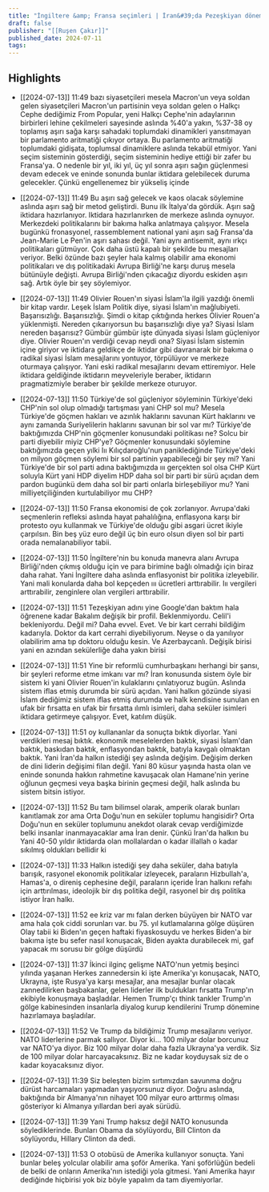 ```yaml
---
title: "İngiltere &amp; Fransa seçimleri | İran&#39;da Pezeşkiyan dönemi | NATO&#39;nun 75. yılı"
draft: false
publisher: "[[Ruşen Çakır]]"
published_date: 2024-07-11
tags:
---
```



## Highlights
* [[2024-07-13]] 11:49  bazı siyasetçileri mesela Macron'un veya soldan gelen siyasetçileri Macron'un partisinin veya soldan gelen o Halkçı Cephe dediğimiz From Popular, yeni Halkçı Cephe'nin adaylarının birbirleri lehine çekilmeleri sayesinde aslında %40'a yakın, %37-38 oy toplamış aşırı sağa karşı sahadaki toplumdaki dinamikleri yansıtmayan bir parlamento aritmatiği çıkıyor ortaya. Bu parlamento aritmatiği toplumdaki gidişata, toplumsal dinamiklere aslında tekabül etmiyor. Yani seçim sisteminin gösterdiği, seçim sisteminin hediye ettiği bir zafer bu Fransa'ya. O nedenle bir yıl, iki yıl, üç yıl sonra aşırı sağın güçlenmesi devam edecek ve eninde sonunda bunlar iktidara gelebilecek duruma gelecekler. Çünkü engellenemez bir yükseliş içinde

* [[2024-07-13]] 11:49  Bu aşırı sağ gelecek ve kaos olacak söylemine aslında aşırı sağ bir metod geliştirdi. Bunu ilk İtalya'da gördük. Aşırı sağ iktidara hazırlanıyor. Iktidara hazırlanırken de merkeze aslında oynuyor. Merkezdeki politikalarını bir bakıma halka anlatmaya çalışıyor. Mesela bugünkü fronasyonel, rassemblement national yani aşırı sağ Fransa'da Jean-Marie Le Pen'in aşırı sahası değil. Yani aynı antisemit, aynı ırkçı politikaları gütmüyor. Çok daha üstü kapalı bir şekilde bu mesajları veriyor. Belki özünde bazı şeyler hala kalmış olabilir ama ekonomi politikaları ve dış politikadaki Avrupa Birliği'ne karşı duruş mesela bütünüyle değişti. Avrupa Birliği'nden çıkacağız diyordu eskiden aşırı sağ. Artık öyle bir şey söylemiyor.

* [[2024-07-13]] 11:49  Olivier Rouen'ın siyasi İslam'la ilgili yazdığı önemli bir kitap vardır. Leşek İslam Politik diye, siyasi İslam'ın mağlubiyeti. Başarısızlığı. Başarısızlığı. Şimdi o kitap çıktığında herkes Olivier Rouen'a yüklenmişti. Nereden çıkarıyorsun bu başarısızlığı diye ya? Siyasi İslam nereden başarısız? Gümbür gümbür işte dünyada siyasi İslam güçleniyor diye. Olivier Rouen'ın verdiği cevap neydi ona? Siyasi İslam sistemin içine giriyor ve iktidara geldikçe de iktidar gibi davranarak bir bakıma o radikal siyasi İslam mesajlarını yontuyor, törpülüyor ve merkeze oturmaya çalışıyor. Yani eski radikal mesajlarını devam ettiremiyor. Hele iktidara geldiğinde iktidarın meyveleriyle beraber, iktidarın pragmatizmiyle beraber bir şekilde merkeze oturuyor.

* [[2024-07-13]] 11:50  Türkiye'de sol güçleniyor söyleminin Türkiye'deki CHP'nin sol olup olmadığı tartışması yani CHP sol mu? Mesela Türkiye'de göçmen hakları ve azınlık haklarını savunan Kürt haklarını ve aynı zamanda Suriyelilerin haklarını savunan bir sol var mı? Türkiye'de baktığımızda CHP'nin göçmenler konusundaki politikası ne? Solcu bir parti diyebilir miyiz CHP'ye? Göçmenler konusundaki söylemine baktığımızda geçen yılki Iıı Kılıçdaroğlu'nun paniklediğinde Türkiye'deki on milyon göçmen söylemi bir sol partinin yapabileceği bir şey mi? Yani Türkiye'de bir sol parti adına baktığımızda ııı gerçekten sol olsa CHP Kürt soluyla Kürt yani HDP diyelim HDP daha sol bir parti bir sürü açıdan dem pardon bugünkü dem daha sol bir parti onlarla birleşebiliyor mu? Yani milliyetçiliğinden kurtulabiliyor mu CHP?

* [[2024-07-13]] 11:50  Fransa ekonomisi de çok zorlanıyor. Avrupa'daki seçmenlerin refleksi aslında hayat pahalılığına, enflasyona karşı bir protesto oyu kullanmak ve Türkiye'de olduğu gibi asgari ücret ikiyle çarpılsın. Bin beş yüz euro değil üç bin euro olsun diyen sol bir parti orada nemalanabiliyor tabii.

* [[2024-07-13]] 11:50  İngiltere'nin bu konuda manevra alanı Avrupa Birliği'nden çıkmış olduğu için ve para birimine bağlı olmadığı için biraz daha rahat. Yani İngiltere daha aslında enflasyonist bir politika izleyebilir. Yani mali konularda daha bol kepçeden ııı ücretleri arttırabilir. Iıı vergileri arttırabilir, zenginlere olan vergileri arttırabilir.

* [[2024-07-13]] 11:51  Tezeşkiyan adını yine Google'dan baktım hala öğrenene kadar Bakalım değişik bir profil. Beklenmiyordu. Celil'i bekleniyordu. Değil mi? Daha evvel. Evet. Ve bir kart cerrahi bildiğim kadarıyla. Doktor da kart cerrahi diyebiliyorum. Neyse o da yanılıyor olabilirim ama tıp doktoru olduğu kesin. Ve Azerbaycanlı. Değişik birisi yani en azından sekülerliğe daha yakın birisi

* [[2024-07-13]] 11:51  Yine bir reformlü cumhurbaşkanı herhangi bir şansı, bir şeyleri reforme etme imkanı var mı? İran konusunda sistem öyle bir sistem ki yani Olivier Rouen'in kulaklarını çınlatıyoruz bugün. Aslında sistem iflas etmiş durumda bir sürü açıdan. Yani halkın gözünde siyasi İslam dediğimiz sistem iflas etmiş durumda ve halk kendisine sunulan en ufak bir fırsatta en ufak bir fırsatta ılımlı isimleri, daha seküler isimleri iktidara getirmeye çalışıyor. Evet, katılım düşük.

* [[2024-07-13]] 11:51  oy kullananlar da sonuçta bıktık diyorlar. Yani verdikleri mesaj bıktık. ekonomik meselelerden baktık, siyasi İslam'dan baktık, baskıdan baktık, enflasyondan baktık, batıyla kavgalı olmaktan baktık. Yani İran'da halkın istediği şey aslında değişim. Değişim derken de dini liderin değişimi filan değil. Yani 80 küsur yaşında hasta olan ve eninde sonunda hakkın rahmetine kavuşacak olan Hamane'nin yerine oğlunun geçmesi veya başka birinin geçmesi değil, halk aslında bu sistem bitsin istiyor.

* [[2024-07-13]] 11:52  Bu tam bilimsel olarak, amperik olarak bunları kanıtlamak zor ama Orta Doğu'nun en seküler toplumu hangisidir? Orta Doğu'nun en seküler toplumunu anekdot olarak cevap verdiğimizde belki insanlar inanmayacaklar ama İran denir. Çünkü İran'da halkın bu Yani 40-50 yıldır iktidarda olan mollalardan o kadar illallah o kadar sıkılmış oldukları bellidir ki

* [[2024-07-13]] 11:33  Halkın istediği şey daha seküler, daha batıyla barışık, rasyonel ekonomik politikalar izleyecek, paraların Hizbullah'a, Hamas'a, o direniş cephesine değil, paraların içeride İran halkını refahı için arttırılması, ideolojik bir dış politika değil, rasyonel bir dış politika istiyor İran halkı.

* [[2024-07-13]] 11:52  ee kriz var mı falan derken büyüyen bir NATO var ama hala çok ciddi sorunları var. bu 75. yıl kutlamalarına gölge düşüren Olay tabii ki Biden'ın geçen haftaki fiyaskosuydu ve herkes Biden'a bir bakıma işte bu sefer nasıl konuşacak, Biden ayakta durabilecek mi, gaf yapacak mı sorusu bir gölge düşürdü

* [[2024-07-13]] 11:37  İkinci ilginç gelişme NATO'nun yetmiş beşinci yılında yaşanan Herkes zannedersin ki işte Amerika'yı konuşacak, NATO, Ukrayna, işte Rusya'ya karşı mesajlar, ana mesajlar bunlar olacak zannedilirken başbakanlar, gelen liderler ilk buldukları fırsatta Trump'ın ekibiyle konuşmaya başladılar. Hemen Trump'çı think tankler Trump'ın gölge kabinesinden insanlarla diyalog kurup kendilerini Trump dönemine hazırlamaya başladılar.

* [[2024-07-13]] 11:52  Ve Trump da bildiğimiz Trump mesajlarını veriyor. NATO liderlerine parmak sallıyor. Diyor ki... 100 milyar dolar borcunuz var NATO'ya diyor. Biz 100 milyar dolar daha fazla Ukrayna'ya verdik. Siz de 100 milyar dolar harcayacaksınız. Biz ne kadar koyduysak siz de o kadar koyacaksınız diyor.

* [[2024-07-13]] 11:39  Siz beleşten bizim sırtımızdan savunma doğru dürüst harcamaları yapmadan yaşıyorsunuz diyor. Doğru aslında, baktığında bir Almanya'nın nihayet 100 milyar euro arttırmış olması gösteriyor ki Almanya yıllardan beri ayak sürüdü.

* [[2024-07-13]] 11:39  Yani Trump haksız değil NATO konusunda söylediklerinde. Bunları Obama da söylüyordu, Bill Clinton da söylüyordu, Hillary Clinton da dedi.

* [[2024-07-13]] 11:53  O otobüsü de Amerika kullanıyor sonuçta. Yani bunlar beleş yolcular olabilir ama şoför Amerika. Yani şoförlüğün bedeli de belki de onların Amerika'nın istediği yola gitmesi. Yani Amerika hayır dediğinde hiçbirisi yok biz böyle yapalım da tam diyemiyorlar.

